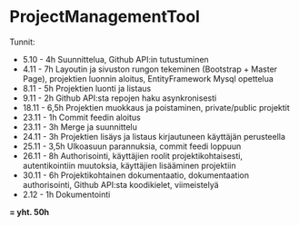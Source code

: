 # ProjectManagementTool

Tunnit:

* 5.10 - 4h Suunnittelua, Github API:in tutustuminen
* 4.11 - 7h Layoutin ja sivuston rungon tekeminen (Bootstrap + Master Page), projektien luonnin aloitus, EntityFramework Mysql opettelua
* 8.11 - 5h Projektien luonti ja listaus
* 9.11 - 2h Github API:sta repojen haku asynkronisesti
* 18.11 - 6,5h Projektien muokkaus ja poistaminen, private/public projektit
* 23.11 - 1h Commit feedin aloitus
* 23.11 - 3h Merge ja suunnittelu
* 24.11 - 3h Projektien lisäys ja listaus kirjautuneen käyttäjän perusteella
* 25.11 - 3,5h Ulkoasuun parannuksia, commit feedi loppuun
* 26.11 - 8h Authorisointi, käyttäjien roolit projektikohtaisesti, autentikointiin muutoksia, käyttäjien lisääminen projektiin
* 30.11 - 6h Projektikohtainen dokumentaatio, dokumentaation authorisointi, Github API:sta koodikielet, viimeistelyä
* 2.12 - 1h Dokumentointi

**= yht. 50h**
